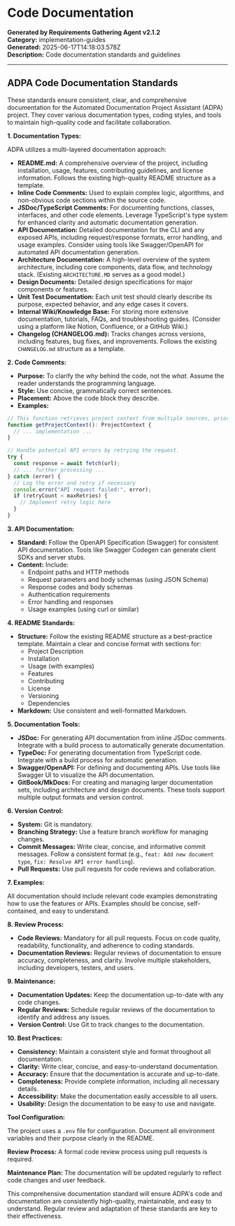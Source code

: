 # Code Documentation

**Generated by Requirements Gathering Agent v2.1.2**  
**Category:** implementation-guides  
**Generated:** 2025-06-17T14:18:03.578Z  
**Description:** Code documentation standards and guidelines

---

## ADPA Code Documentation Standards

These standards ensure consistent, clear, and comprehensive documentation for the Automated Documentation Project Assistant (ADPA) project.  They cover various documentation types, coding styles, and tools to maintain high-quality code and facilitate collaboration.

**1. Documentation Types:**

ADPA utilizes a multi-layered documentation approach:

* **README.md:**  A comprehensive overview of the project, including installation, usage, features, contributing guidelines, and license information.  Follows the existing high-quality README structure as a template.
* **Inline Code Comments:**  Used to explain complex logic, algorithms, and non-obvious code sections within the source code.
* **JSDoc/TypeScript Comments:**  For documenting functions, classes, interfaces, and other code elements.  Leverage TypeScript's type system for enhanced clarity and automatic documentation generation.
* **API Documentation:**  Detailed documentation for the CLI and any exposed APIs, including request/response formats, error handling, and usage examples.  Consider using tools like Swagger/OpenAPI for automated API documentation generation.
* **Architecture Documentation:** A high-level overview of the system architecture, including core components, data flow, and technology stack.  (Existing `ARCHITECTURE.MD` serves as a good model.)
* **Design Documents:** Detailed design specifications for major components or features.
* **Unit Test Documentation:** Each unit test should clearly describe its purpose, expected behavior, and any edge cases it covers.
* **Internal Wiki/Knowledge Base:**  For storing more extensive documentation, tutorials, FAQs, and troubleshooting guides.  (Consider using a platform like Notion, Confluence, or a GitHub Wiki.)
* **Changelog (CHANGELOG.md):**  Tracks changes across versions, including features, bug fixes, and improvements.  Follows the existing `CHANGELOG.md` structure as a template.


**2. Code Comments:**

* **Purpose:** To clarify the *why* behind the code, not the *what*.  Assume the reader understands the programming language.
* **Style:** Use concise, grammatically correct sentences.
* **Placement:**  Above the code block they describe.
* **Examples:**

```typescript
// This function retrieves project context from multiple sources, prioritizing README.md.
function getProjectContext(): ProjectContext {
  // ... implementation ...
}

// Handle potential API errors by retrying the request.
try {
  const response = await fetch(url);
  // ... further processing ...
} catch (error) {
  // Log the error and retry if necessary
  console.error("API request failed:", error);
  if (retryCount < maxRetries) {
    // Implement retry logic here
  }
}
```

**3. API Documentation:**

* **Standard:**  Follow the OpenAPI Specification (Swagger) for consistent API documentation.  Tools like Swagger Codegen can generate client SDKs and server stubs.
* **Content:** Include:
    * Endpoint paths and HTTP methods
    * Request parameters and body schemas (using JSON Schema)
    * Response codes and body schemas
    * Authentication requirements
    * Error handling and responses
    * Usage examples (using curl or similar)

**4. README Standards:**

* **Structure:** Follow the existing README structure as a best-practice template.  Maintain a clear and concise format with sections for:
    * Project Description
    * Installation
    * Usage (with examples)
    * Features
    * Contributing
    * License
    * Versioning
    * Dependencies
* **Markdown:** Use consistent and well-formatted Markdown.

**5. Documentation Tools:**

* **JSDoc:** For generating API documentation from inline JSDoc comments.  Integrate with a build process to automatically generate documentation.
* **TypeDoc:** For generating documentation from TypeScript code.  Integrate with a build process for automatic generation.
* **Swagger/OpenAPI:** For defining and documenting APIs.  Use tools like Swagger UI to visualize the API documentation.
* **GitBook/MkDocs:** For creating and managing larger documentation sets, including architecture and design documents.  These tools support multiple output formats and version control.


**6. Version Control:**

* **System:** Git is mandatory.
* **Branching Strategy:**  Use a feature branch workflow for managing changes.
* **Commit Messages:**  Write clear, concise, and informative commit messages.  Follow a consistent format (e.g.,  `feat: Add new document type`, `fix: Resolve API error handling`).
* **Pull Requests:**  Use pull requests for code reviews and collaboration.


**7. Examples:**

All documentation should include relevant code examples demonstrating how to use the features or APIs.  Examples should be concise, self-contained, and easy to understand.

**8. Review Process:**

* **Code Reviews:** Mandatory for all pull requests.  Focus on code quality, readability, functionality, and adherence to coding standards.
* **Documentation Reviews:**  Regular reviews of documentation to ensure accuracy, completeness, and clarity.  Involve multiple stakeholders, including developers, testers, and users.


**9. Maintenance:**

* **Documentation Updates:**  Keep the documentation up-to-date with any code changes.
* **Regular Reviews:**  Schedule regular reviews of the documentation to identify and address any issues.
* **Version Control:**  Use Git to track changes to the documentation.


**10. Best Practices:**

* **Consistency:**  Maintain a consistent style and format throughout all documentation.
* **Clarity:**  Write clear, concise, and easy-to-understand documentation.
* **Accuracy:**  Ensure that the documentation is accurate and up-to-date.
* **Completeness:**  Provide complete information, including all necessary details.
* **Accessibility:**  Make the documentation easily accessible to all users.
* **Usability:**  Design the documentation to be easy to use and navigate.


**Tool Configuration:**

The project uses a `.env` file for configuration.  Document all environment variables and their purpose clearly in the README.

**Review Process:**  A formal code review process using pull requests is required.

**Maintenance Plan:**  The documentation will be updated regularly to reflect code changes and user feedback.


This comprehensive documentation standard will ensure ADPA's code and documentation are consistently high-quality, maintainable, and easy to understand.  Regular review and adaptation of these standards are key to their effectiveness.
